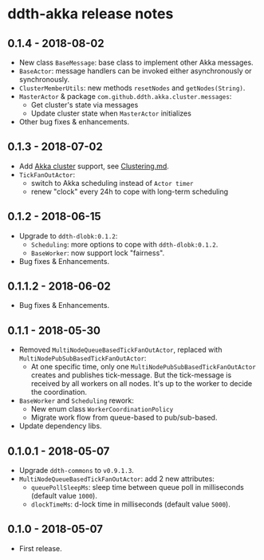 # ddth-akka release notes

## 0.1.4 - 2018-08-02

- New class `BaseMessage`: base class to implement other Akka messages.
- `BaseActor`: message handlers can be invoked either asynchronously or synchronously.
- `ClusterMemberUtils`: new methods `resetNodes` and `getNodes(String)`.
- `MasterActor` & package `com.github.ddth.akka.cluster.messages`:
  - Get cluster's state via messages
  - Update cluster state when `MasterActor` initializes
- Other bug fixes & enhancements.


## 0.1.3 - 2018-07-02

- Add [Akka cluster](https://doc.akka.io/docs/akka/2.5/index-cluster.html) support, see [Clustering.md](Clustering.md).
- `TickFanOutActor`:
  - switch to Akka scheduling instead of `Actor timer`
  - renew "clock" every 24h to cope with long-term scheduling


## 0.1.2 - 2018-06-15

- Upgrade to `ddth-dlobk:0.1.2`:
  - `Scheduling`: more options to cope with `ddth-dlobk:0.1.2`.
  - `BaseWorker`: now support lock "fairness".
- Bug fixes & Enhancements.


## 0.1.1.2 - 2018-06-02

- Bug fixes & Enhancements.


## 0.1.1 - 2018-05-30

- Removed `MultiNodeQueueBasedTickFanOutActor`, replaced with `MultiNodePubSubBasedTickFanOutActor`:
  - At one specific time, only one `MultiNodePubSubBasedTickFanOutActor` creates and publishes tick-message.
    But the tick-message is received by all workers on all nodes. It's up to the worker to decide the coordination.
- `BaseWorker` and `Scheduling` rework:
  - New enum class `WorkerCoordinationPolicy`
  - Migrate work flow from queue-based to pub/sub-based.
- Update dependency libs.


## 0.1.0.1 - 2018-05-07

- Upgrade `ddth-commons` to `v0.9.1.3`.
- `MultiNodeQueueBasedTickFanOutActor`: add 2 new attributes:
  - `queuePollSleepMs`: sleep time between queue poll in milliseconds (default value `1000`).
  - `dlockTimeMs`: d-lock time in milliseconds (default value `5000`).


## 0.1.0 - 2018-05-07

- First release.
